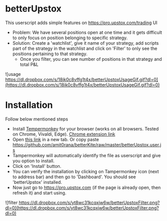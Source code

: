 # betterUpstox

This userscript adds simple features on https://pro.upstox.com/trading UI

* Problem: We have several positions open at one time and it gets difficult to only focus on position belonging to specific strategy.
* Solution: Create a 'watchlist', give it name of your strategy, add scripts part of the strategy in the watchlist and click on 'Filter' to only see the positions pertaining to that strategy. 
    * Once you filter, you can see number of positions in that strategy and total P&L

![usage https://dl.dropbox.com/s/18ik0c8vffg1t4x/betterUpstoxUsageGif.gif?dl=0](https://dl.dropbox.com/s/18ik0c8vffg1t4x/betterUpstoxUsageGif.gif?dl=0)

# Installation

Follow below mentioned steps
* Install [Tempermonkey](https://www.tampermonkey.net/) for your browser (works on all browsers. Tested on Chrome, Vivaldi, Edge). [Chrome extension link](https://chrome.google.com/webstore/detail/tampermonkey/dhdgffkkebhmkfjojejmpbldmpobfkfo)
* Open [this link](https://github.com/amit0rana/betterKite/raw/master/betterUpstox.user.js) in a new tab. Or copy paste <https://github.com/amit0rana/betterKite/raw/master/betterUpstox.user.js>
* Tampermonkey will automatically identify the file as userscript and give you option to install.
* Click on 'Install' button.
* You can verify the installation by clicking on Tampermonkey icon (next to address bar) and then go to 'Dashboard'. You should see 'betterUpstox' installed. 
* Now just go to <https://pro.upstox.com> (if the page is already open, then refresh it) and start using.

![filter https://dl.dropbox.com/s/yt8wc31kcqxjw6w/betterUpstoxFilter.png?dl=0](https://dl.dropbox.com/s/yt8wc31kcqxjw6w/betterUpstoxFilter.png?dl=0)